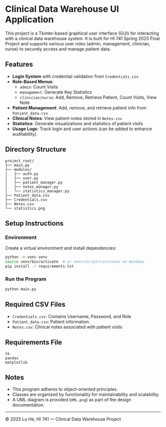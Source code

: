 
# Clinical Data Warehouse UI Application

This project is a Tkinter-based graphical user interface (GUI) for interacting with a clinical data warehouse system. It is built for HI 741 Spring 2025 Final Project and supports various user roles (admin, management, clinician, nurse) to securely access and manage patient data.

## Features

- **Login System** with credential validation from `Credentials.csv`
- **Role-Based Menus**: 
  - `admin`: Count Visits
  - `management`: Generate Key Statistics
  - `clinician/nurse`: Add, Remove, Retrieve Patient, Count Visits, View Note
- **Patient Management**: Add, remove, and retrieve patient info from `Patient_data.csv`
- **Clinical Notes**: View patient notes stored in `Notes.csv`
- **Statistics**: Generate visualizations and statistics of patient visits
- **Usage Logs**: Track login and user actions (can be added to enhance auditability)

## Directory Structure

```
project_root/
├── main.py
├── modules/
│   ├── auth.py
│   ├── user.py
│   ├── patient_manager.py
│   ├── notes_manager.py
│   └── statistics_manager.py
├── Patient_data.csv
├── Credentials.csv
├── Notes.csv
└── statistics.png
```

## Setup Instructions

### Environment

Create a virtual environment and install dependencies:

```bash
python -m venv venv
source venv/bin/activate  # or venv\Scripts\activate on Windows
pip install -r requirements.txt
```

### Run the Program

```bash
python main.py
```

## Required CSV Files

- `Credentials.csv`: Contains Username, Password, and Role
- `Patient_data.csv`: Patient information
- `Notes.csv`: Clinical notes associated with patient visits

## Requirements File

```
tk
pandas
matplotlib
```

## Notes

- This program adheres to object-oriented principles.
- Classes are organized by functionality for maintainability and scalability.
- A UML diagram is provided (`UML.png`) as part of the design documentation.

---

© 2025 Lu He, HI 741 — Clinical Data Warehouse Project
